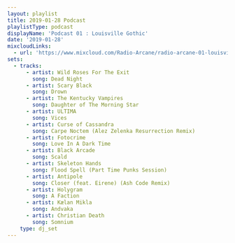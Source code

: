 ```yaml
---
layout: playlist
title: 2019-01-28 Podcast
playlistType: podcast
displayName: 'Podcast 01 : Louisville Gothic'
date: '2019-01-28'
mixcloudLinks:
  - url: 'https://www.mixcloud.com/Radio-Arcane/radio-arcane-01-louisville-gothic'
sets:
  - tracks:
      - artist: Wild Roses For The Exit
        song: Dead Night
      - artist: Scary Black
        song: Drown
      - artist: The Kentucky Vampires
        song: Daughter of The Morning Star
      - artist: ULTIMA
        song: Vices
      - artist: Curse of Cassandra
        song: Carpe Noctem (Alez Zelenka Resurrection Remix)
      - artist: Fotocrime
        song: Love In A Dark Time
      - artist: Black Arcade
        song: Scald
      - artist: Skeleton Hands
        song: Flood Spell (Part Time Punks Session)
      - artist: Antipole
        song: Closer (feat. Eirene) (Ash Code Remix)
      - artist: Holygram
        song: A Faction
      - artist: Kælan Mikla
        song: Andvaka
      - artist: Christian Death
        song: Somnium
    type: dj_set
---
```


